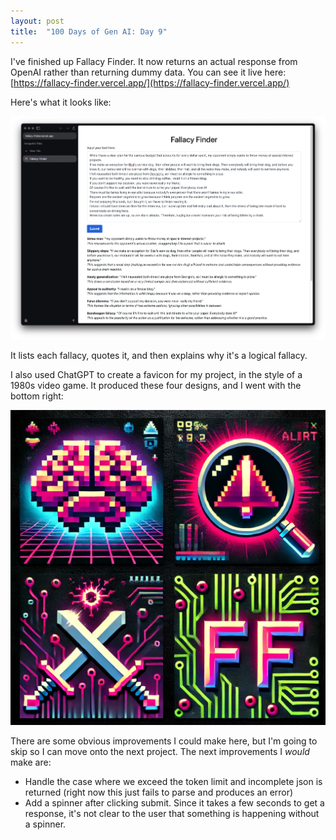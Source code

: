 ```yaml
---
layout: post
title:  "100 Days of Gen AI: Day 9"
---
```


I've finished up Fallacy Finder. It now returns an actual response from OpenAI rather than returning dummy data. You can see it live here: [https://fallacy-finder.vercel.app/](https://fallacy-finder.vercel.app/)

Here's what it looks like:

![Fallacy Finder completed](/assets/2024-09-02-fallacy-finder-completed.png)

It lists each fallacy, quotes it, and then explains why it's a logical fallacy.

I also used ChatGPT to create a favicon for my project, in the style of a 1980s video game. It produced these four designs, and I went with the bottom right:

![favicons generated by ChatGPT](/assets/2024-09-02-favicons.webp)

There are some obvious improvements I could make here, but I'm going to skip so I can move onto the next project. The next improvements I *would* make are:
* Handle the case where we exceed the token limit and incomplete json is returned (right now this just fails to parse and produces an error)
* Add a spinner after clicking submit. Since it takes a few seconds to get a response, it's not clear to the user that something is happening without a spinner.
